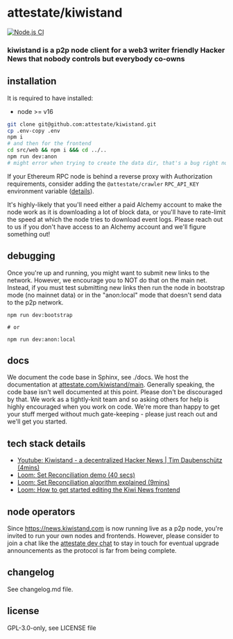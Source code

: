 # attestate/kiwistand

[![Node.js CI](https://github.com/attestate/kiwistand/actions/workflows/node.js.yml/badge.svg)](https://github.com/attestate/kiwistand/actions/workflows/node.js.yml)

### kiwistand is a p2p node client for a web3 writer friendly Hacker News that nobody controls but everybody co-owns

## installation

It is required to have installed:

- node >= v16

```bash
git clone git@github.com:attestate/kiwistand.git
cp .env-copy .env
npm i
# and then for the frontend
cd src/web && npm i &&& cd ../..
npm run dev:anon
# might error when trying to create the data dir, that's a bug right now, just run it again
```

If your Ethereum RPC node is behind a reverse proxy with Authorization
requirements, consider adding the `@attestate/crawler` `RPC_API_KEY`
environment variable
([details](https://attestate.com/crawler/main/configuration.html#environment-variables)).

It's highly-likely that you'll need either a paid Alchemy account to make the
node work as it is downloading a lot of block data, or you'll have to
rate-limit the speed at which the node tries to download event logs. Please
reach out to us if you don't have access to an Alchemy account and we'll figure
something out!

## debugging

Once you're up and running, you might want to submit new links to the network.
However, we encourage you to NOT do that on the main net. Instead, if you must
test submitting new links then run the node in bootstrap mode (no mainnet data)
or in the "anon:local" mode that doesn't send data to the p2p network.

```
npm run dev:bootstrap

# or

npm run dev:anon:local
```

## docs

We document the code base in Sphinx, see ./docs. We host the documentation at
[attestate.com/kiwistand/main](https://attestate.com/kiwistand/main/).
Generally speaking, the code base isn't well documented at this point. Please
don't be discouraged by that. We work as a tightly-knit team and so asking
others for help is highly encouraged when you work on code. We're more than
happy to get your stuff merged without much gate-keeping - please just reach
out and we'll get you started.

## tech stack details

- [Youtube: Kiwistand - a decentralized Hacker News | Tim Daubenschütz (4mins)](https://www.youtube.com/watch?v=WujtU15yAyk)
- [Loom: Set Reconciliation demo (40 secs)](https://www.loom.com/share/abf43323b00547689bf11520f565f4bc)
- [Loom: Set Reconciliation algorithm explained (9mins)](https://www.loom.com/share/2a68f5e22d9843ab99edad2deaed9281)
- [Loom: How to get started editing the Kiwi News frontend](https://www.loom.com/share/e0e8866450d54c52b161e77907d1ccb9)

## node operators

Since https://news.kiwistand.com is now running live as a p2p node, you're
invited to run your own nodes and frontends. However, please consider to join a
chat like the [attestate dev chat](https://t.me/attestate) to stay in touch for
eventual upgrade announcements as the protocol is far from being complete.

## changelog

See changelog.md file.

## license

GPL-3.0-only, see LICENSE file
